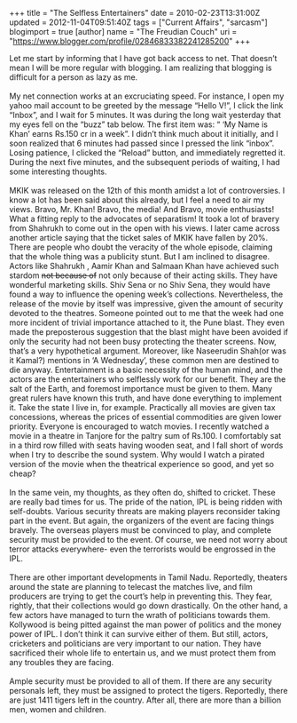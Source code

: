 +++
title = "The Selfless Entertainers"
date = 2010-02-23T13:31:00Z
updated = 2012-11-04T09:51:40Z
tags = ["Current Affairs", "sarcasm"]
blogimport = true 
[author]
	name = "The Freudian Couch"
	uri = "https://www.blogger.com/profile/02846833382241285200"
+++

<div dir="ltr" style="text-align: left;" trbidi="on">
Let me start by informing that I have got back  access to net. That doesn’t mean I will be more regular with blogging. I am realizing that blogging is difficult for a person as lazy as me. <br />
<br />
My net connection works at an excruciating speed. For instance, I open my yahoo mail account to be greeted by the message “Hello V!”, I click the link “Inbox”, and I wait for 5 minutes.  It was during the long wait yesterday that my eyes fell on the “buzz” tab below. The first item was: “ ‘My Name is Khan’  earns Rs.150 cr in a week”. I didn’t think much about it initially, and I soon realized that 6 minutes had passed since I pressed the link “inbox”. Losing patience, I clicked the “Reload” button, and immediately regretted it. During the next five minutes, and the subsequent periods of waiting, I had some interesting thoughts.<br />
<br />
MKIK was released on the 12th of this month amidst a lot of controversies. I know a lot has been said about this already, but I feel a need to air my views.  Bravo, Mr. Khan! Bravo, the media! And Bravo, movie enthusiasts! What a fitting reply to the advocates of separatism! It took a lot of bravery from Shahrukh to come out in the open with his views.  I later came across another article saying that the ticket sales of MKIK have fallen by 20%. There are people who doubt the veracity of the whole episode, claiming that the whole thing was a publicity stunt. But I am inclined to disagree. Actors like Shahrukh , Aamir Khan and Salmaan Khan have achieved such stardom <strike>not because of</strike>  not only because of their acting skills. They have wonderful marketing skills. Shiv Sena or no Shiv Sena, they would have found a way to influence the opening week’s collections. Nevertheless, the release of the movie by itself was impressive, given the amount of security devoted to the theatres. Someone pointed out to me that the week had one more incident of trivial importance attached to it, the Pune blast. They even made the preposterous suggestion that the blast might have been avoided if only the security had not been busy protecting the theater screens. Now, that’s a very hypothetical argument.  Moreover, like Naseerudin Shah(or was it Kamal?) mentions in ‘A Wednesday’, these common men are destined to die anyway.  Entertainment is a basic necessity of the human mind, and the actors are the entertainers who selflessly work for our benefit. They are the salt of the Earth, and foremost importance must be given to them. Many great rulers have known this truth, and have done everything to implement it. Take the state I live in, for example. Practically all movies are given tax concessions, whereas the prices of essential commodities are given lower priority. Everyone is encouraged to watch movies. I recently watched a movie in a theatre in Tanjore for the paltry sum of Rs.100. I comfortably sat in a third row filled with seats having wooden seat, and I fall short of words when I try to describe the sound system. Why would I watch a pirated version of the movie when the theatrical experience so good, and yet so cheap? <br />
<br />
In the same vein, my thoughts, as they often do, shifted to cricket. These are really bad times for us. The pride of the nation, IPL is being ridden with self-doubts. Various security threats are making players reconsider taking part in the event. But again, the organizers of the event are facing things bravely. The overseas players must be convinced to play, and complete security must be provided to the event. Of course, we need not worry about terror attacks everywhere- even the terrorists would be engrossed in the IPL.<br />
<br />
There are other important developments in Tamil Nadu. Reportedly, theaters around the state are planning to telecast the matches live, and film producers are trying to get the court’s help in preventing this. They fear, rightly, that their collections would go down drastically. On the other hand, a few actors have managed to turn the wrath of politicians towards them. Kollywood is being pitted against the man power of politics and the money power of IPL. I don’t think it can survive either of them. But still, actors, cricketers and politicians are very important to our nation. They have sacrificed their whole life to entertain us, and we must protect them from any troubles they are facing.<br />
<br />
Ample security must be provided to all of them. If there are any security personals left, they must be assigned to protect the tigers. Reportedly, there are just 1411 tigers left in the country.  After all, there are more than a billion men, women and children.</div>


